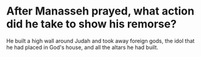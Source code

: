 # After Manasseh prayed, what action did he take to show his remorse?

He built a high wall around Judah and took away foreign gods, the idol that he had placed in God's house, and all the altars he had built. 
